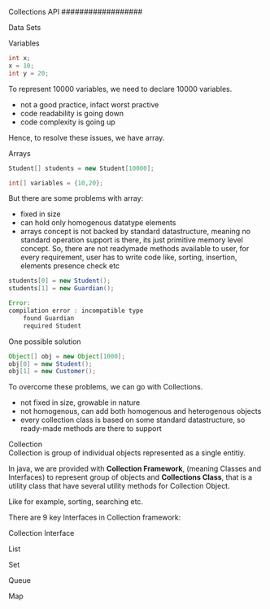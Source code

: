 Collections API
##################


Data Sets

Variables

```java
int x;
x = 10;
int y = 20;
```

To represent 10000 variables, we need to declare 10000 variables.
 - not a good practice, infact worst practive
 - code readability is going down
 - code complexity is going up

Hence, to resolve these issues, we have array.

Arrays

```java
Student[] students = new Student[10000];

int[] variables = {10,20};
```

But there are some problems with array:
 - fixed in size
 - can hold only homogenous datatype elements
 - arrays concept is not backed by standard datastructure, meaning no standard operation support is there, its just primitive memory level concept. So, there are not readymade methods available to user, for every requirement, user has to write code like, sorting, insertion, elements presence check etc

```java  
students[0] = new Student();
students[1] = new Guardian();

Error: 
compilation error : incompatible type
    found Guardian
    required Student

```

One possible solution

```java
Object[] obj = new Object[1000];
obj[0] = new Student();
obj[1] = new Customer();
```

To overcome these problems, we can go with Collections.
 - not fixed in size, growable in nature
 - not homogenous, can add both homogenous and heterogenous objects
 - every collection class is based on some standard datastructure, so ready-made methods are there to support





 Collection   
  Collection is group of individual objects represented as a single entitiy.

  In java, we are provided with **Collection Framework**, (meaning Classes and Interfaces) to represent group of objects and **Collections Class**, that is a utility class that have several utility methods for Collection Object.

  Like for example, sorting, searching etc.


There are 9 key Interfaces in Collection framework:

Collection Interface

List 


Set


Queue


Map
